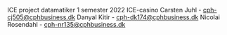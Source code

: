 ICE project datamatiker 1 semester 2022
ICE-casino
Carsten Juhl - cph-cj505@cphbusiness.dk
Danyal Kitir - cph-dk174@cphbusiness.dk
Nicolai Rosendahl - cph-nr135@cphbusiness.dk
